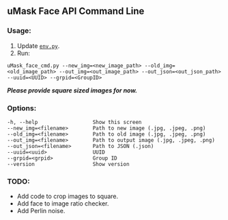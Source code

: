 ## uMask Face API Command Line

### Usage:
1. Update [`env.py`](env.py).
2. Run: 
```
uMask_face_cmd.py --new_img=<new_image_path> --old_img=<old_image_path> --out_img=<out_image_path> --out_json=<out_json_path> --uuid=<UUID> --grpid=<GroupID>
```
**_Please provide square sized images for now._**

### Options:
```
-h, --help                  Show this screen
--new_img=<filename>        Path to new image (.jpg, .jpeg, .png)
--old_img=<filename>        Path to old image (.jpg, .jpeg, .png)
--out_img=<filename>        Path to output image (.jpg, .jpeg, .png)
--out_json=<filename>       Path to JSON (.json)
--uuid=<uuid>               UUID
--grpid=<grpid>             Group ID
--version                   Show version
```

### TODO:
* Add code to crop images to square.
* Add face to image ratio checker.
* Add Perlin noise.